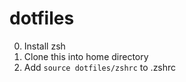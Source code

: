 # dotfiles
0. Install zsh
0. Clone this into home directory
0. Add `source dotfiles/zshrc` to .zshrc
